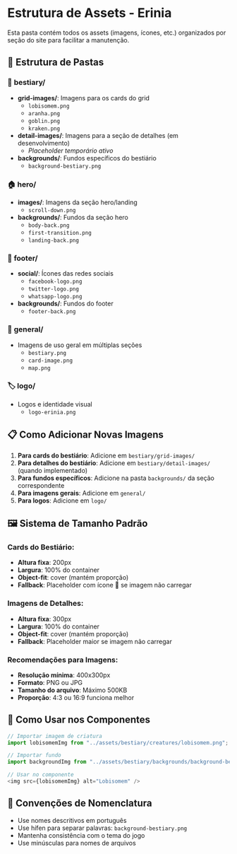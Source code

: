 # Estrutura de Assets - Erinia

Esta pasta contém todos os assets (imagens, ícones, etc.) organizados por seção do site para facilitar a manutenção.

## 📁 Estrutura de Pastas

### 🦅 **bestiary/**
- **grid-images/**: Imagens para os cards do grid
  - `lobisomem.png`
  - `aranha.png`
  - `goblin.png`
  - `kraken.png`
- **detail-images/**: Imagens para a seção de detalhes (em desenvolvimento)
  - *Placeholder temporário ativo*
- **backgrounds/**: Fundos específicos do bestiário
  - `background-bestiary.png`

### 🏠 **hero/**
- **images/**: Imagens da seção hero/landing
  - `scroll-down.png`
- **backgrounds/**: Fundos da seção hero
  - `body-back.png`
  - `first-transition.png`
  - `landing-back.png`

### 🦶 **footer/**
- **social/**: Ícones das redes sociais
  - `facebook-logo.png`
  - `twitter-logo.png`
  - `whatsapp-logo.png`
- **backgrounds/**: Fundos do footer
  - `footer-back.png`

### 🎯 **general/**
- Imagens de uso geral em múltiplas seções
  - `bestiary.png`
  - `card-image.png`
  - `map.png`

### 🏷️ **logo/**
- Logos e identidade visual
  - `logo-erinia.png`

## 📋 Como Adicionar Novas Imagens

1. **Para cards do bestiário**: Adicione em `bestiary/grid-images/`
2. **Para detalhes do bestiário**: Adicione em `bestiary/detail-images/` (quando implementado)
3. **Para fundos específicos**: Adicione na pasta `backgrounds/` da seção correspondente
4. **Para imagens gerais**: Adicione em `general/`
5. **Para logos**: Adicione em `logo/`

## 🖼️ Sistema de Tamanho Padrão

### **Cards do Bestiário:**
- **Altura fixa**: 200px
- **Largura**: 100% do container
- **Object-fit**: cover (mantém proporção)
- **Fallback**: Placeholder com ícone 🦅 se imagem não carregar

### **Imagens de Detalhes:**
- **Altura fixa**: 300px
- **Largura**: 100% do container
- **Object-fit**: cover (mantém proporção)
- **Fallback**: Placeholder maior se imagem não carregar

### **Recomendações para Imagens:**
- **Resolução mínima**: 400x300px
- **Formato**: PNG ou JPG
- **Tamanho do arquivo**: Máximo 500KB
- **Proporção**: 4:3 ou 16:9 funciona melhor

## 🔗 Como Usar nos Componentes

```typescript
// Importar imagem de criatura
import lobisomemImg from "../assets/bestiary/creatures/lobisomem.png";

// Importar fundo
import backgroundImg from "../assets/bestiary/backgrounds/background-bestiary.png";

// Usar no componente
<img src={lobisomemImg} alt="Lobisomem" />
```

## 📝 Convenções de Nomenclatura

- Use nomes descritivos em português
- Use hífen para separar palavras: `background-bestiary.png`
- Mantenha consistência com o tema do jogo
- Use minúsculas para nomes de arquivos
